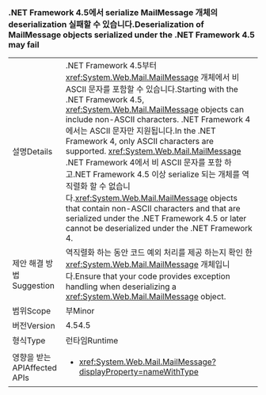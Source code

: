 ### <a name="deserialization-of-mailmessage-objects-serialized-under-the-net-framework-45-may-fail"></a><span data-ttu-id="04f2e-101">.NET Framework 4.5에서 serialize MailMessage 개체의 deserialization 실패할 수 있습니다.</span><span class="sxs-lookup"><span data-stu-id="04f2e-101">Deserialization of MailMessage objects serialized under the .NET Framework 4.5 may fail</span></span>

|   |   |
|---|---|
|<span data-ttu-id="04f2e-102">설명</span><span class="sxs-lookup"><span data-stu-id="04f2e-102">Details</span></span>|<span data-ttu-id="04f2e-103">.NET Framework 4.5부터 <xref:System.Web.Mail.MailMessage> 개체에서 비 ASCII 문자를 포함할 수 있습니다.</span><span class="sxs-lookup"><span data-stu-id="04f2e-103">Starting with the .NET Framework 4.5, <xref:System.Web.Mail.MailMessage> objects can include non-ASCII characters.</span></span> <span data-ttu-id="04f2e-104">.NET Framework 4에서는 ASCII 문자만 지원됩니다.</span><span class="sxs-lookup"><span data-stu-id="04f2e-104">In the .NET Framework 4, only ASCII characters are supported.</span></span> <span data-ttu-id="04f2e-105"><xref:System.Web.Mail.MailMessage> .NET Framework 4에서 비 ASCII 문자를 포함 하 고.NET Framework 4.5 이상 serialize 되는 개체를 역직렬화 할 수 없습니다.</span><span class="sxs-lookup"><span data-stu-id="04f2e-105"><xref:System.Web.Mail.MailMessage> objects that contain non-ASCII characters and that are serialized under the .NET Framework 4.5 or later cannot be deserialized under the .NET Framework 4.</span></span>|
|<span data-ttu-id="04f2e-106">제안 해결 방법</span><span class="sxs-lookup"><span data-stu-id="04f2e-106">Suggestion</span></span>|<span data-ttu-id="04f2e-107">역직렬화 하는 동안 코드 예외 처리를 제공 하는지 확인 한 <xref:System.Web.Mail.MailMessage> 개체입니다.</span><span class="sxs-lookup"><span data-stu-id="04f2e-107">Ensure that your code provides exception handling when deserializing a <xref:System.Web.Mail.MailMessage> object.</span></span>|
|<span data-ttu-id="04f2e-108">범위</span><span class="sxs-lookup"><span data-stu-id="04f2e-108">Scope</span></span>|<span data-ttu-id="04f2e-109">부</span><span class="sxs-lookup"><span data-stu-id="04f2e-109">Minor</span></span>|
|<span data-ttu-id="04f2e-110">버전</span><span class="sxs-lookup"><span data-stu-id="04f2e-110">Version</span></span>|<span data-ttu-id="04f2e-111">4.5</span><span class="sxs-lookup"><span data-stu-id="04f2e-111">4.5</span></span>|
|<span data-ttu-id="04f2e-112">형식</span><span class="sxs-lookup"><span data-stu-id="04f2e-112">Type</span></span>|<span data-ttu-id="04f2e-113">런타임</span><span class="sxs-lookup"><span data-stu-id="04f2e-113">Runtime</span></span>|
|<span data-ttu-id="04f2e-114">영향을 받는 API</span><span class="sxs-lookup"><span data-stu-id="04f2e-114">Affected APIs</span></span>|<ul><li><xref:System.Web.Mail.MailMessage?displayProperty=nameWithType></li></ul>|

